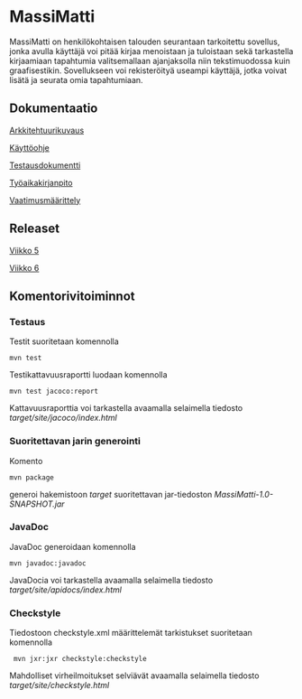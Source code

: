 # **MassiMatti**

MassiMatti on henkilökohtaisen talouden seurantaan tarkoitettu sovellus, jonka avulla käyttäjä voi pitää kirjaa menoistaan ja tuloistaan sekä tarkastella kirjaamiaan tapahtumia valitsemallaan ajanjaksolla niin tekstimuodossa kuin graafisestikin. Sovellukseen voi rekisteröityä useampi käyttäjä, jotka voivat lisätä ja seurata omia tapahtumiaan.

## **Dokumentaatio**


[Arkkitehtuurikuvaus](https://github.com/InglouriousObjects/ot-harjoitustyo/blob/master/dokumentointi/arkkitehtuuri.md)

[Käyttöohje](https://github.com/InglouriousObjects/ot-harjoitustyo/blob/master/dokumentointi/kayttoohje.md)

[Testausdokumentti](https://github.com/InglouriousObjects/ot-harjoitustyo/blob/master/dokumentointi/testausdokumentti.md)

[Työaikakirjanpito](https://github.com/InglouriousObjects/ot-harjoitustyo/blob/master/dokumentointi/tuntikirjanpito.md)

[Vaatimusmäärittely](https://github.com/InglouriousObjects/ot-harjoitustyo/blob/master/dokumentointi/vaatimusmaarittely.md)

## **Releaset**
[Viikko 5](https://github.com/InglouriousObjects/ot-harjoitustyo/releases/tag/Viikko5)

[Viikko 6](https://github.com/InglouriousObjects/ot-harjoitustyo/releases/tag/Viikko6)

## **Komentorivitoiminnot**

### Testaus

Testit suoritetaan komennolla

```
mvn test
```

Testikattavuusraportti luodaan komennolla

```
mvn test jacoco:report
```

Kattavuusraporttia voi tarkastella avaamalla selaimella tiedosto _target/site/jacoco/index.html_

### Suoritettavan jarin generointi

Komento

```
mvn package
```

generoi hakemistoon _target_ suoritettavan jar-tiedoston _MassiMatti-1.0-SNAPSHOT.jar_

### JavaDoc

JavaDoc generoidaan komennolla

```
mvn javadoc:javadoc
```

JavaDocia voi tarkastella avaamalla selaimella tiedosto _target/site/apidocs/index.html_

### Checkstyle

Tiedostoon checkstyle.xml määrittelemät tarkistukset suoritetaan komennolla

```
 mvn jxr:jxr checkstyle:checkstyle
```
Mahdolliset virheilmoitukset selviävät avaamalla selaimella tiedosto _target/site/checkstyle.html_
